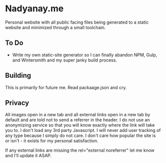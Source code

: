 # Nadyanay.me

Personal website with all public facing files being generated to a static website and minimized through a small toolchain.

## To Do

-  Write my own static-site generator so I can finally abandon NPM, Gulp, and Wintersmith and my super janky build process.


## Building

This is primarily for future me. Read packaage.json and cry.

## Privacy

All images open in a new tab and all external links open in a new tab by default and are told not to send a referrer in the header. I do not use an anonymizing service so that you will know exactly where the link will take you to. I don't load any 3rd party Javascript. I will never add user tracking of any type because I simply do not care. I don't care how popular the site is or isn't - it exists for my personal satisfaction.

If any external links are missing the rel="external noreferrer" let me know and I'll update it ASAP.

[1]: http://wintersmith.io/
